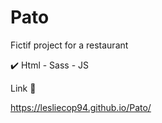# Pato

Fictif project for a restaurant

✔️ Html - Sass - JS

Link 🔗

https://lesliecop94.github.io/Pato/
